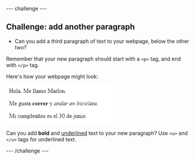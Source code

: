 \--- challenge \---

## Challenge: add another paragraph

- Can you add a third paragraph of text to your webpage, below the other two?

Remember that your new paragraph should start with a `<p>` tag, and end with `</p>` tag.

Here's how your webpage might look:

![captura de pantalla](images/birthday-paragraph.png)

Can you add **bold** and <u>underlined</u> text to your new paragraph? Use `<u>` and `</u>` tags for underlined text.

\--- /challenge \---